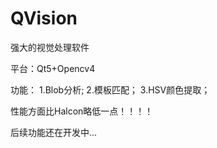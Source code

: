 # QVision
 强大的视觉处理软件
 
平台：Qt5+Opencv4

功能：
1.Blob分析;
2.模板匹配；
3.HSV颜色提取；

性能方面比Halcon略低一点！！！！

后续功能还在开发中...
